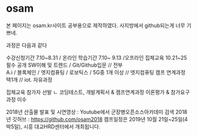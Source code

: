 # osam
본 페이지는 osam.kr사이트 공부용으로 제작하였다. 
사지방에서 github되는게 너무 기쁘네.

과정은 다음과 같다 

수강신청기간 7.10~8.31  / 온라인 학습기간 7.10~ 9.13  /오프라인 집체교육 10.21~25
필수 공개 SW이해 및 트렌드 / Git/Github입문 // 전부  
A.i / 블록체인 / 엣지컴퓨팅 / 로보틱스 / 5G중 1개 이상 // 엣지컴퓨팅 
캠프 연계과정 택1개 // iot. 
자유과정 

집체교육 참가자 선발 
ㄴ 코딩테스트, 개발계획서 & 캠프연계과정 이론평가 & 참가요구과정 이수

2018년 산출물 발표 및 시연영상 : Youtube에서 군장병오픈소스아카데미 검색
2018년 깃허브 : https://github.com/osam2018
캠프일정은 2019년 10월 21일~25일(4박5일), 시흥 대교HRD센터에서 개최됩니다.
